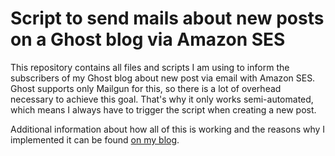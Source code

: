 # Script to send mails about new posts on a Ghost blog via Amazon SES
This repository contains all files and scripts I am using to inform the subscribers of my Ghost blog about new post via email with Amazon SES. Ghost supports only Mailgun for this, so there is a lot of overhead necessary to achieve this goal. That's why it only works semi-automated, which means I always have to trigger the script when creating a new post. 

Additional information about how all of this is working and the reasons why I implemented it can be found [on my blog](https://ksick.dev/using-amazon-ses-to-send-mails-from-a-ghost-blog/).
